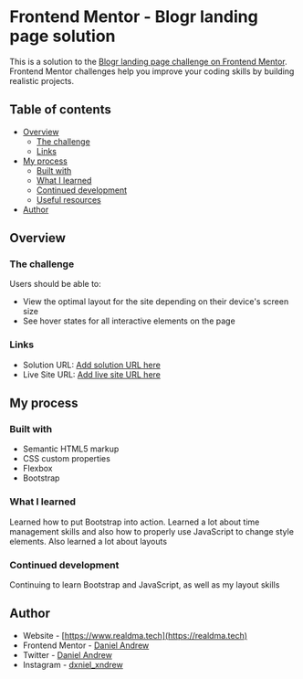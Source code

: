 # Frontend Mentor - Blogr landing page solution

This is a solution to the [Blogr landing page challenge on Frontend Mentor](https://www.frontendmentor.io/challenges/blogr-landing-page-EX2RLAApP). Frontend Mentor challenges help you improve your coding skills by building realistic projects. 

## Table of contents

- [Overview](#overview)
  - [The challenge](#the-challenge)
  - [Links](#links)
- [My process](#my-process)
  - [Built with](#built-with)
  - [What I learned](#what-i-learned)
  - [Continued development](#continued-development)
  - [Useful resources](#useful-resources)
- [Author](#author)

## Overview

### The challenge

Users should be able to:

- View the optimal layout for the site depending on their device's screen size
- See hover states for all interactive elements on the page


### Links

- Solution URL: [Add solution URL here](https://your-solution-url.com)
- Live Site URL: [Add live site URL here](https://your-live-site-url.com)

## My process

### Built with

- Semantic HTML5 markup
- CSS custom properties
- Flexbox
- Bootstrap

### What I learned

Learned how to put Bootstrap into action. Learned a lot about time management skills and also how to properly use JavaScript to change style elements. Also learned a lot about layouts


### Continued development

Continuing to learn Bootstrap and JavaScript, as well as my layout skills

## Author

- Website - [https://www.realdma.tech](https://realdma.tech)
- Frontend Mentor - [Daniel Andrew](https://www.frontendmentor.io/profile/danielandrew1)
- Twitter - [Daniel Andrew](https://www.twitter.com/Dxniel_Xndrew)
- Instagram - [dxniel_xndrew](https://www.instagram.com/dxniel_xndrew/)